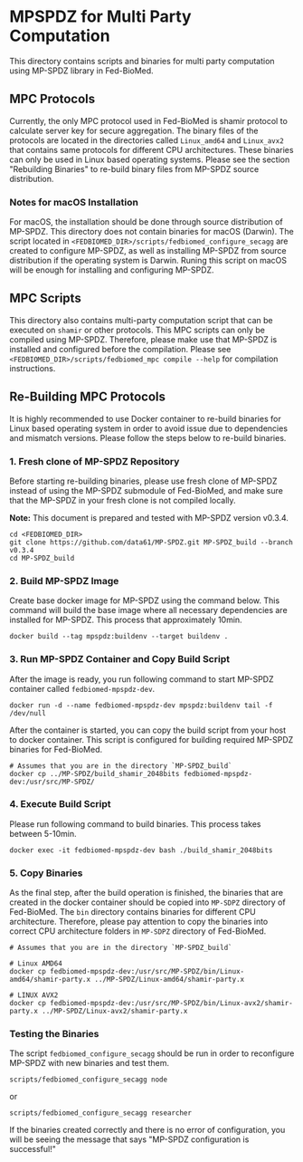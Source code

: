 # MPSPDZ for Multi Party Computation 

This directory contains scripts and binaries for multi party computation using MP-SPDZ library in Fed-BioMed. 


## MPC Protocols 

Currently, the only MPC protocol used in Fed-BioMed is shamir protocol to calculate server key for secure aggregation. 
The binary files of the protocols are located in the directories called `Linux_amd64` and `Linux_avx2` that contains 
same protocols for different CPU architectures. These binaries can only be used in Linux based operating systems. Please 
see the section "Rebuilding Binaries" to re-build binary files from MP-SPDZ source distribution. 


### Notes for macOS Installation

For macOS, the installation should be done through source distribution of MP-SPDZ. This directory does not contain binaries
for macOS (Darwin). The script located in `<FEDBIOMED_DIR>/scripts/fedbiomed_configure_secagg` are created to configure 
MP-SPDZ, as well as installing MP-SPDZ from source distribution if the operating system is Darwin. Runing this
script on macOS will be enough for installing and configuring MP-SPDZ. 

## MPC Scripts

This directory also contains multi-party computation script that can be executed on `shamir` or other protocols. This
MPC scripts can only be compiled using MP-SPDZ. Therefore, please make use that MP-SPDZ is installed and configured 
before the compilation. Please see `<FEDBIOMED_DIR>/scripts/fedbiomed_mpc compile --help` for compilation instructions. 


## Re-Building MPC Protocols 

It is highly recommended to use Docker container to re-build binaries for Linux based operating system in order to 
avoid issue due to dependencies and mismatch versions. Please follow the steps below to re-build binaries. 

### 1. Fresh clone of MP-SPDZ Repository

Before starting re-building binaries, please use fresh clone of MP-SPDZ instead of using the MP-SPDZ submodule of 
Fed-BioMed, and make sure that the MP-SPDZ in your fresh clone is not compiled locally. 

**Note:** This document is prepared and tested with MP-SPDZ version v0.3.4.

```shell
cd <FEDBIOMED_DIR>
git clone https://github.com/data61/MP-SPDZ.git MP-SPDZ_build --branch v0.3.4
cd MP-SPDZ_build
```

### 2. Build MP-SPDZ Image 

Create base docker image for MP-SPDZ using the command below. This command will build the base image where all necessary 
dependencies are installed for MP-SPDZ. This process that approximately 10min.

```shell
docker build --tag mpspdz:buildenv --target buildenv .
```

### 3. Run MP-SPDZ Container and Copy Build Script

After the image is ready, you run following command to start MP-SPDZ container called `fedbiomed-mpspdz-dev`. 

```shell
docker run -d --name fedbiomed-mpspdz-dev mpspdz:buildenv tail -f /dev/null
```

After the container is started, you can copy the build script from your host to docker container. This script is 
configured for building required MP-SPDZ binaries for Fed-BioMed. 

```shell
# Assumes that you are in the directory `MP-SPDZ_build`
docker cp ../MP-SPDZ/build_shamir_2048bits fedbiomed-mpspdz-dev:/usr/src/MP-SPDZ/
```
### 4. Execute Build Script  

Please run following command to build binaries. This process takes between 5-10min.  

```shell
docker exec -it fedbiomed-mpspdz-dev bash ./build_shamir_2048bits
```

### 5. Copy Binaries

As the final step, after the build operation is finished, the binaries that are created in the docker container 
should be copied into `MP-SDPZ` directory of Fed-BioMed. The `bin` directory contains binaries for different 
CPU architecture. Therefore, please pay attention to copy the binaries into correct CPU architecture folders in `MP-SDPZ`
directory of Fed-BioMed. 

```shell
# Assumes that you are in the directory `MP-SPDZ_build`

# Linux AMD64
docker cp fedbiomed-mpspdz-dev:/usr/src/MP-SPDZ/bin/Linux-amd64/shamir-party.x ../MP-SPDZ/Linux-amd64/shamir-party.x

# LINUX AVX2
docker cp fedbiomed-mpspdz-dev:/usr/src/MP-SPDZ/bin/Linux-avx2/shamir-party.x ../MP-SPDZ/Linux-avx2/shamir-party.x
```

### Testing the Binaries

The script `fedbiomed_configure_secagg` should be run in order to reconfigure MP-SPDZ with new binaries and test them. 

```shell
scripts/fedbiomed_configure_secagg node 
```
or
```shell
scripts/fedbiomed_configure_secagg researcher 
```

If the binaries created correctly and there is no error of configuration, you will be seeing the message 
that says "MP-SPDZ configuration is successful!"